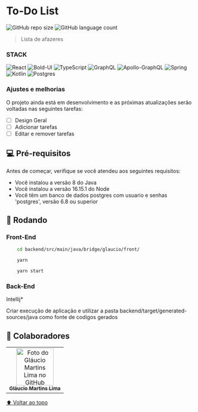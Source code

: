 #  To-Do List

<!---Esses são exemplos. Veja https://shields.io para outras pessoas ou para personalizar este conjunto de escudos. Você pode querer incluir dependências, status do projeto e informações de licença aqui--->

![GitHub repo size](https://img.shields.io/github/repo-size/glaucio798/to-do-list?style=for-the-badge)
![GitHub language count](https://img.shields.io/github/languages/count/glaucio798/to-do-list?style=for-the-badge)

<!-- <img src="exemplo-image.png" alt="exemplo imagem"> -->

> Lista de afazeres

### STACK
![React](https://img.shields.io/badge/react-%2320232a.svg?style=for-the-badge&logo=react&logoColor=%2361DAFB)
![Bold-UI](https://img.shields.io/badge/-BoldUi-311C87?style=for-the-badge)
![TypeScript](https://img.shields.io/badge/typescript-%23007ACC.svg?style=for-the-badge&logo=typescript&logoColor=white)
![GraphQL](https://img.shields.io/badge/-GraphQL-E10098?style=for-the-badge&logo=graphql&logoColor=white)
![Apollo-GraphQL](https://img.shields.io/badge/-ApolloGraphQL-311C87?style=for-the-badge&logo=apollo-graphql)
![Spring](https://img.shields.io/badge/spring-%236DB33F.svg?style=for-the-badge&logo=spring&logoColor=white)
![Kotlin](https://img.shields.io/badge/kotlin-%230095D5.svg?style=for-the-badge&logo=kotlin&logoColor=white)
![Postgres](https://img.shields.io/badge/postgres-%23316192.svg?style=for-the-badge&logo=postgresql&logoColor=white)




### Ajustes e melhorias

O projeto ainda está em desenvolvimento e as próximas atualizações serão voltadas nas seguintes tarefas:

- [ ] Design Geral
- [ ] Adicionar tarefas
- [ ] Editar e remover tarefas

## 💻 Pré-requisitos

Antes de começar, verifique se você atendeu aos seguintes requisitos:
<!---Estes são apenas requisitos de exemplo. Adicionar, duplicar ou remover conforme necessário--->
* Você instalou a versão 8 do Java
* Você instalou a versão 16.15.1 do Node
* Você têm um banco de dados postgres com usuario e senhas 'postgres', versão 6.8 ou superior

## 🚀 Rodando

### Front-End

```sh
    cd backend/src/main/java/bridge/glaucio/front/

    yarn

    yarn start
```

### Back-End
Intellij*

Criar execução de aplicação e utilizar a pasta backend/target/generated-sources/java como fonte de codigos gerados

## 🤝 Colaboradores

<table>
  <tr>
    <td align="center">
      <a href="#">
        <img src="https://avatars.githubusercontent.com/u/60272935?v=4" width="100px;" alt="Foto do Gláucio Martins Lima no GitHub"/><br>
        <sub>
          <b>Gláucio Martins Lima</b>
        </sub>
      </a>
    </td>
  </tr>
</table>

[⬆ Voltar ao topo](#to-do-list)<br>
